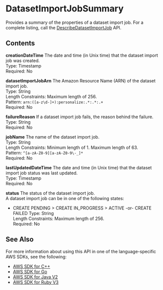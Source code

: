 # DatasetImportJobSummary<a name="API_DatasetImportJobSummary"></a>

Provides a summary of the properties of a dataset import job\. For a complete listing, call the [DescribeDatasetImportJob](API_DescribeDatasetImportJob.md) API\.

## Contents<a name="API_DatasetImportJobSummary_Contents"></a>

 **creationDateTime**   <a name="personalize-Type-DatasetImportJobSummary-creationDateTime"></a>
The date and time \(in Unix time\) that the dataset import job was created\.  
Type: Timestamp  
Required: No

 **datasetImportJobArn**   <a name="personalize-Type-DatasetImportJobSummary-datasetImportJobArn"></a>
The Amazon Resource Name \(ARN\) of the dataset import job\.  
Type: String  
Length Constraints: Maximum length of 256\.  
Pattern: `arn:([a-z\d-]+):personalize:.*:.*:.+`   
Required: No

 **failureReason**   <a name="personalize-Type-DatasetImportJobSummary-failureReason"></a>
If a dataset import job fails, the reason behind the failure\.  
Type: String  
Required: No

 **jobName**   <a name="personalize-Type-DatasetImportJobSummary-jobName"></a>
The name of the dataset import job\.  
Type: String  
Length Constraints: Minimum length of 1\. Maximum length of 63\.  
Pattern: `^[a-zA-Z0-9][a-zA-Z0-9\-_]*`   
Required: No

 **lastUpdatedDateTime**   <a name="personalize-Type-DatasetImportJobSummary-lastUpdatedDateTime"></a>
The date and time \(in Unix time\) that the dataset import job status was last updated\.  
Type: Timestamp  
Required: No

 **status**   <a name="personalize-Type-DatasetImportJobSummary-status"></a>
The status of the dataset import job\.  
A dataset import job can be in one of the following states:  
+ CREATE PENDING > CREATE IN\_PROGRESS > ACTIVE \-or\- CREATE FAILED
Type: String  
Length Constraints: Maximum length of 256\.  
Required: No

## See Also<a name="API_DatasetImportJobSummary_SeeAlso"></a>

For more information about using this API in one of the language\-specific AWS SDKs, see the following:
+  [AWS SDK for C\+\+](https://docs.aws.amazon.com/goto/SdkForCpp/personalize-2018-05-22/DatasetImportJobSummary) 
+  [AWS SDK for Go](https://docs.aws.amazon.com/goto/SdkForGoV1/personalize-2018-05-22/DatasetImportJobSummary) 
+  [AWS SDK for Java V2](https://docs.aws.amazon.com/goto/SdkForJavaV2/personalize-2018-05-22/DatasetImportJobSummary) 
+  [AWS SDK for Ruby V3](https://docs.aws.amazon.com/goto/SdkForRubyV3/personalize-2018-05-22/DatasetImportJobSummary) 